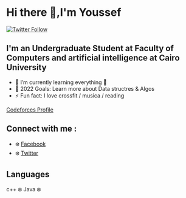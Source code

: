 # Hi there 👋,I'm Youssef


[![Twitter Follow](https://img.shields.io/twitter/follow/yoyobunt?color=1DA1F2&logo=twitter&style=for-the-badge)](https://twitter.com/yoyobunt)

## I'm an Undergraduate Student at Faculty of Computers and artificial intelligence at Cairo University

- 🌱 I’m currently learning everything 🤣
- 🥅 2022 Goals: Learn more about Data structres & Algos
- ⚡ Fun fact: I love crossfit / musica / reading 
 
 [Codeforces Profile](https://codeforces.com/profile/yoyobunt)
 
## Connect with me :
- ❄️ [Facebook](https://www.facebook.com/profile.php?id=100004525787159)
- ❄️ [Twitter](https://twitter.com/yoyobunt)


##  Languages 
 
c++  ❄️
Java ❄️
